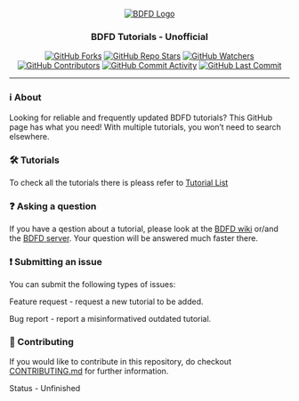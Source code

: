 <div align="center">  
  
[![BDFD Logo](https://github.com/user-attachments/assets/789fb2a2-aa5b-4fe3-a521-4c30b8438519)](https://app.botdesignerdiscord.com/)  
  
### BDFD Tutorials - Unofficial  
  
[![GitHub Forks](https://img.shields.io/github/forks/Bottomloader/BDFD-Tutorials?style=flat&logo=Github&label=Forks)](https://github.com/Bottomloader/BDFD-Tutorials/network/members)
[![GitHub Repo Stars](https://img.shields.io/github/stars/Bottomloader/BDFD-Tutorials?style=flat&logo=Github&label=Stars)](https://github.com/Bottomloader/BDFD-Tutorials/stargazers)
[![GitHub Watchers](https://img.shields.io/github/watchers/Bottomloader/BDFD-Tutorials?style=flat&logo=Github&label=Watchers)](https://github.com/Bottomloader/BDFD-Tutorials/watchers)
\
[![GitHub Contributors](https://img.shields.io/github/contributors/Bottomloader/BDFD-Tutorials?style=flat&logo=Github&label=Contributors)](https://github.com/Bottomloader/BDFD-Tutorials/graphs/contributors)
[![GitHub Commit Activity](https://img.shields.io/github/commit-activity/m/Bottomloader/BDFD-Tutorials?logo=GitHub&style=flat&label=Commit+activity)](https://github.com/Bottomloader/BDFD-Tutorials/graphs/commit-activity)
[![GitHub Last Commit](https://img.shields.io/github/last-commit/Bottomloader/BDFD-Tutorials?style=flat&logo=Github&label=Last+commit)](https://github.com/Bottomloader/BDFD-Tutorials/commits)
  
</div>  
  
---  
  
### ℹ️ About  
  
Looking for reliable and frequently updated BDFD tutorials? This GitHub page has what you need! With multiple tutorials, you won’t need to search elsewhere.  
  
  
  
### 🛠️ Tutorials  
  
To check all the tutorials there is pleass refer to [Tutorial List](./src/tutorialList.md)
  
  
### ❓ Asking a question  
  
If you have a qestion about a tutorial, please look at the [BDFD wiki](https://github.com/NilPointer-Software/bdfd-wiki) or/and the [BDFD server](https://botdesignerdiscord.com/discord). Your question will be answered much faster there.  
  
### ❗ Submitting an issue  
  
You can submit the following types of issues:  
  
Feature request - request a new tutorial to be added.  
  
Bug report - report a misinformatived outdated tutorial.  

### 🙌 Contributing

If you would like to contribute in this repository, do checkout [CONTRIBUTING.md](./CONTRIBUTING.md) for further information.
  
Status - Unfinished